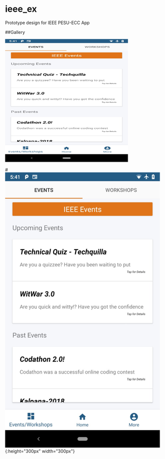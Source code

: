 # ieee_ex
Prototype design for IEEE PESU-ECC App

##Gallery

<img src="./screenshot.jpg" width="400" height="400">

#![test image size](./screenshot.jpg){:height="300px" width="300px"}
